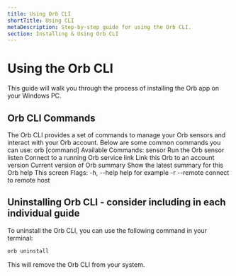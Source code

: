 ```yaml
---
title: Using Orb CLI
shortTitle: Using CLI
metaDescription: Step-by-step guide for using the Orb CLI.
section: Installing & Using Orb CLI
---
```


# Using the Orb CLI

This guide will walk you through the process of installing the Orb app on your Windows PC.

## Orb CLI Commands 
The Orb CLI provides a set of commands to manage your Orb sensors and interact with your Orb account. Below are some common commands you can use:
  orb [command]
Available Commands:
  sensor      Run the Orb sensor
  listen      Connect to a running Orb service
  link        Link this Orb to an account
  version     Current version of Orb
  summary     Show the latest summary for this Orb
  help        This screen
Flags:
  -h, --help     help for example
  -r  --remote   connect to remote host

## Uninstalling Orb CLI - consider including in each individual guide
To uninstall the Orb CLI, you can use the following command in your terminal:
```bash
orb uninstall
```
This will remove the Orb CLI from your system.